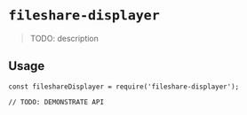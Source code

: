 # `fileshare-displayer`

> TODO: description

## Usage

```
const fileshareDisplayer = require('fileshare-displayer');

// TODO: DEMONSTRATE API
```
